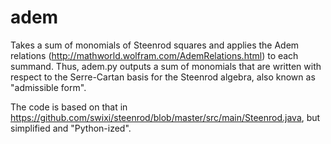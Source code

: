 # adem

Takes a sum of monomials of Steenrod squares and applies the Adem relations (http://mathworld.wolfram.com/AdemRelations.html) to each summand. Thus, adem.py outputs a sum of monomials that are written with respect to the Serre-Cartan basis for the Steenrod algebra, also known as "admissible form".

The code is based on that in https://github.com/swixi/steenrod/blob/master/src/main/Steenrod.java, but simplified and "Python-ized".

